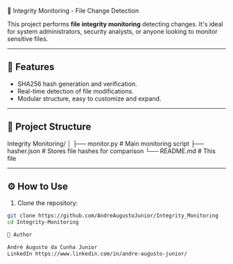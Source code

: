  🔐 Integrity Monitoring - File Change Detection

This project performs **file integrity monitoring** detecting changes. It's ideal for system administrators, security analysts, or anyone looking to monitor sensitive files.

---

## 📌 Features

- SHA256 hash generation and verification.
- Real-time detection of file modifications.
- Modular structure, easy to customize and expand.

---

## 📁 Project Structure
Integrity Monitoring/
│
├── monitor.py # Main monitoring script
├── hasher.json # Stores file hashes for comparison
└── README.md # This file

---

## ⚙️ How to Use

1. Clone the repository:
```bash
git clone https://github.com/AndreAugustoJunior/Integrity_Monitoring
cd Integrity-Monitoring

👤 Author

André Augusto da Cunha Junior
LinkedIn https://www.linkedin.com/in/andre-augusto-junior/
